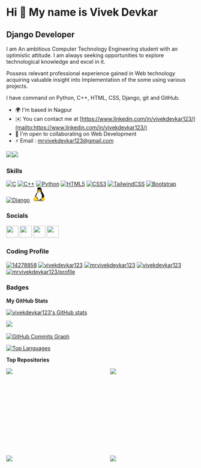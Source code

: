 Hi 👋 My name is Vivek Devkar
=============================

Django Developer
-----------------

I am An ambitious Computer Technology Engineering student with an optimistic attitude. I am always seeking opportunities to explore technological knowledge and excel in it.

Possess relevant professional experience gained in Web technology acquiring valuable insight into Implementation of the some using various projects.

I have command on Python, C++, HTML, CSS, Django, git and GitHub.

* 🌍  I'm based in Nagpur
* ✉️  You can contact me at [https://www.linkedin.com/in/vivekdevkar123/](mailto:https://www.linkedin.com/in/vivekdevkar123/)
* 🤝  I'm open to collaborating on Web Development
* ⚡  Email : mrvivekdevkar123@gmail.com

<a href="https://www.twitter.com/vivekdevkar123" target="_blank" rel="noreferrer"><img
src="https://img.shields.io/twitter/follow/vivekdevkar123?logo=twitter&style=for-the-badge&color=0891b2&labelColor=1c1917"
/></a><a href="https://www.github.com/vivekdevkar123" target="_blank" rel="noreferrer"><img
src="https://img.shields.io/github/followers/vivekdevkar123?logo=github&style=for-the-badge&color=0891b2&labelColor=1c1917" /></a>
### Skills

<p align="left">
<a href="https://docs.microsoft.com/en-us/cpp/?view=msvc-170" target="_blank" rel="noreferrer"><img src="https://raw.githubusercontent.com/danielcranney/readme-generator/main/public/icons/skills/c-colored.svg" width="36" height="36" alt="C" /></a>
<a href="https://docs.microsoft.com/en-us/cpp/?view=msvc-170" target="_blank" rel="noreferrer"><img src="https://raw.githubusercontent.com/danielcranney/readme-generator/main/public/icons/skills/cplusplus-colored.svg" width="36" height="36" alt="C++" /></a>
<a href="https://www.python.org/" target="_blank" rel="noreferrer"><img src="https://raw.githubusercontent.com/danielcranney/readme-generator/main/public/icons/skills/python-colored.svg" width="36" height="36" alt="Python" /></a>
<a href="https://developer.mozilla.org/en-US/docs/Glossary/HTML5" target="_blank" rel="noreferrer"><img src="https://raw.githubusercontent.com/danielcranney/readme-generator/main/public/icons/skills/html5-colored.svg" width="36" height="36" alt="HTML5" /></a>
<a href="https://www.w3.org/TR/CSS/#css" target="_blank" rel="noreferrer"><img src="https://raw.githubusercontent.com/danielcranney/readme-generator/main/public/icons/skills/css3-colored.svg" width="36" height="36" alt="CSS3" /></a>
<a href="https://tailwindcss.com/" target="_blank" rel="noreferrer"><img src="https://raw.githubusercontent.com/danielcranney/readme-generator/main/public/icons/skills/tailwindcss-colored.svg" width="36" height="36" alt="TailwindCSS" /></a>
<a href="https://getbootstrap.com/" target="_blank" rel="noreferrer"><img src="https://raw.githubusercontent.com/danielcranney/readme-generator/main/public/icons/skills/bootstrap-colored.svg" width="36" height="36" alt="Bootstrap" /></a>
<a href="https://www.djangoproject.com/" target="_blank" rel="noreferrer"><img src="https://raw.githubusercontent.com/danielcranney/readme-generator/main/public/icons/skills/django-colored.svg" width="36" height="36" alt="Django" /></a>
<a href="https://www.linux.org/" target="_blank" rel="noreferrer"> <img src="https://raw.githubusercontent.com/devicons/devicon/master/icons/linux/linux-original.svg" alt="linux" width="40" height="40"/> </a> </p>

### Socials

<p align="left"> 
 <a href="https://www.github.com/vivekdevkar123" target="_blank" rel="noreferrer"><img src="https://github.githubassets.com/images/modules/logos_page/GitHub-Mark.png" width="32" height="32" /></a> 
 <a href="http://www.instagram.com/vivekdevkar123" target="_blank" rel="noreferrer"><img src="https://raw.githubusercontent.com/danielcranney/readme-generator/main/public/icons/socials/instagram.svg" width="32" height="32" /></a> 
 <a href="https://www.linkedin.com/in/vivekdevkar123" target="_blank" rel="noreferrer"><img src="https://raw.githubusercontent.com/danielcranney/readme-generator/main/public/icons/socials/linkedin.svg" width="32" height="32" /></a> 
 <a href="https://www.twitter.com/vivekdevkar123" target="_blank" rel="noreferrer"><img src="https://raw.githubusercontent.com/danielcranney/readme-generator/main/public/icons/socials/twitter.svg" width="32" height="32" /></a></p>

### Coding Profile

<p align="left">
<a href="https://stackoverflow.com/users/14278858" target="blank"><img align="center" src="https://raw.githubusercontent.com/rahuldkjain/github-profile-readme-generator/master/src/images/icons/Social/stack-overflow.svg" alt="14278858" height="30" width="40" /></a>
<a href="https://www.codechef.com/users/vivekdevkar123" target="blank"><img align="center" src="https://cdn.codechef.com/images/cc-logo.svg" alt="vivekdevkar123" height="30" width="40" /></a>
<a href="https://www.hackerrank.com/mrvivekdevkar123" target="blank"><img align="center" src="https://raw.githubusercontent.com/rahuldkjain/github-profile-readme-generator/master/src/images/icons/Social/hackerrank.svg" alt="mrvivekdevkar123" height="30" width="40" /></a>
<a href="https://www.leetcode.com/vivekdevkar123" target="blank"><img align="center" src="https://raw.githubusercontent.com/rahuldkjain/github-profile-readme-generator/master/src/images/icons/Social/leet-code.svg" alt="vivekdevkar123" height="30" width="40" /></a>  
<a href="https://auth.geeksforgeeks.org/user/mrvivekdevkar123/profile" target="blank"><img align="center" src="https://raw.githubusercontent.com/rahuldkjain/github-profile-readme-generator/master/src/images/icons/Social/geeks-for-geeks.svg" alt="mrvivekdevkar123/profile" height="30" width="40" /></a>
</p>

### Badges

<b>My GitHub Stats</b>

<a href="http://www.github.com/vivekdevkar123"><img src="https://github-readme-stats.vercel.app/api?username=vivekdevkar123&show_icons=true&hide=&count_private=true&title_color=0891b2&text_color=ffffff&icon_color=0891b2&bg_color=1c1917&hide_border=true&show_icons=true" alt="vivekdevkar123's GitHub stats" /></a>

<a href="http://www.github.com/vivekdevkar123"><img src="https://github-readme-streak-stats.herokuapp.com/?user=vivekdevkar123&stroke=ffffff&background=1c1917&ring=0891b2&fire=0891b2&currStreakNum=ffffff&currStreakLabel=0891b2&sideNums=ffffff&sideLabels=ffffff&dates=ffffff&hide_border=true" /></a>

<a href="http://www.github.com/vivekdevkar123"><img src="https://activity-graph.herokuapp.com/graph?username=vivekdevkar123&bg_color=1c1917&color=ffffff&line=0891b2&point=ffffff&area_color=1c1917&area=true&hide_border=true&custom_title=GitHub%20Commits%20Graph" alt="GitHub Commits Graph" /></a>

<a href="https://github.com/vivekdevkar123" align="left"><img src="https://github-readme-stats.vercel.app/api/top-langs/?username=vivekdevkar123&langs_count=10&title_color=0891b2&text_color=ffffff&icon_color=0891b2&bg_color=1c1917&hide_border=true&locale=en&custom_title=Top%20%Languages" alt="Top Languages" /></a>

<b>Top Repositories</b>

<div width="100%" align="center"><a href="https://github.com/vivekdevkar123/MyBlog" align="left"><img align="left" width="45%" src="https://github-readme-stats.vercel.app/api/pin/?username=vivekdevkar123&repo=MyBlog&title_color=0891b2&text_color=ffffff&icon_color=0891b2&bg_color=1c1917&hide_border=true&locale=en" /></a><a href="https://github.com/vivekdevkar123/Desktop-Assistant" align="right"><img align="right" width="45%" src="https://github-readme-stats.vercel.app/api/pin/?username=vivekdevkar123&repo=Desktop-Assistant&title_color=0891b2&text_color=ffffff&icon_color=0891b2&bg_color=1c1917&hide_border=true&locale=en" /></a></div><br /><br /><br /><br /><br /><br /><br />

<br /><br /><br /><br /><br />

<div width="100%" align="center"><a href="https://github.com/vivekdevkar123/PlayWithWords" align="left"><img align="left" width="45%" src="https://github-readme-stats.vercel.app/api/pin/?username=vivekdevkar123&repo=PlayWithWords&title_color=0891b2&text_color=ffffff&icon_color=0891b2&bg_color=1c1917&hide_border=true&locale=en" /></a><a href="https://github.com/vivekdevkar123/python-project" align="right"><img align="right" width="45%" src="https://github-readme-stats.vercel.app/api/pin/?username=vivekdevkar123&repo=python-project&title_color=0891b2&text_color=ffffff&icon_color=0891b2&bg_color=1c1917&hide_border=true&locale=en" /></a></div>

